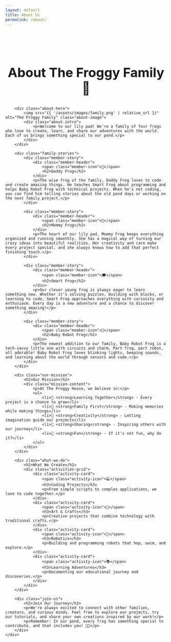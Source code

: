 ```yaml
---
layout: default
title: About Us
permalink: /about/
---
```


<div class="container">
    <div class="about-page">
        <h1 class="page-title">About The Froggy Family 🐸</h1>

        <div class="about-hero">
            <img src="{{ '/assets/images/family.png' | relative_url }}" alt="The Froggy Family" class="about-image">
            <div class="about-intro">
                <p>Welcome to our lily pad! We're a family of four frogs who love to create, learn, and share our adventures with the world. Each of us brings something special to our pond.</p>
            </div>
        </div>

        <div class="family-stories">
            <div class="member-story">
                <div class="member-header">
                    <span class="member-icon">🐸</span>
                    <h2>Daddy Frog</h2>
                </div>
                <p>The wise frog of the family, Daddy Frog loves to code and create amazing things. He teaches Smart Frog about programming and helps Baby Robot Frog with technical projects. When he's not coding, you can find him telling stories about the old pond days or working on the next family project.</p>
            </div>

            <div class="member-story">
                <div class="member-header">
                    <span class="member-icon">🌸</span>
                    <h2>Mommy Frog</h2>
                </div>
                <p>The heart of our lily pad, Mommy Frog keeps everything organized and running smoothly. She has a magical way of turning our crazy ideas into beautiful realities. Her creativity and care make every project special, and she always knows how to add that perfect finishing touch.</p>
            </div>

            <div class="member-story">
                <div class="member-header">
                    <span class="member-icon">🎓</span>
                    <h2>Smart Frog</h2>
                </div>
                <p>Our clever young frog is always eager to learn something new. Whether it's solving puzzles, building with blocks, or learning to code, Smart Frog approaches everything with curiosity and enthusiasm. Every day is a new adventure and a chance to discover something amazing!</p>
            </div>

            <div class="member-story">
                <div class="member-header">
                    <span class="member-icon">🤖</span>
                    <h2>Baby Robot Frog</h2>
                </div>
                <p>The newest addition to our family, Baby Robot Frog is a tech-savvy little one with circuits and charm. Part frog, part robot, all adorable! Baby Robot Frog loves blinking lights, beeping sounds, and learning about the world through sensors and code.</p>
            </div>
        </div>

        <div class="our-mission">
            <h2>Our Mission</h2>
            <div class="mission-content">
                <p>At The Froggy House, we believe in:</p>
                <ul>
                    <li>🌟 <strong>Learning Together</strong> - Every project is a chance to grow</li>
                    <li>💚 <strong>Family First</strong> - Making memories while making things</li>
                    <li>🎨 <strong>Creativity</strong> - Letting imagination guide our projects</li>
                    <li>🤝 <strong>Sharing</strong> - Inspiring others with our journey</li>
                    <li>🎉 <strong>Fun</strong> - If it's not fun, why do it?</li>
                </ul>
            </div>
        </div>

        <div class="what-we-do">
            <h2>What We Create</h2>
            <div class="activities-grid">
                <div class="activity-card">
                    <span class="activity-icon">💻</span>
                    <h3>Coding Projects</h3>
                    <p>From simple scripts to complex applications, we love to code together.</p>
                </div>
                <div class="activity-card">
                    <span class="activity-icon">🎨</span>
                    <h3>Art & Crafts</h3>
                    <p>Creative projects that combine technology with traditional crafts.</p>
                </div>
                <div class="activity-card">
                    <span class="activity-icon">🤖</span>
                    <h3>Robotics</h3>
                    <p>Building and programming robots that hop, swim, and explore.</p>
                </div>
                <div class="activity-card">
                    <span class="activity-icon">📚</span>
                    <h3>Learning Adventures</h3>
                    <p>Documenting our educational journey and discoveries.</p>
                </div>
            </div>
        </div>

        <div class="join-us">
            <h2>Join Our Journey</h2>
            <p>We're always excited to connect with other families, creators, and curious minds. Feel free to explore our projects, try our tutorials, and share your own creations inspired by our work!</p>
            <p>Remember: In our pond, every frog has something special to contribute, and that includes you! 🐸💚</p>
        </div>
    </div>
</div>

<style>
.about-page {
    max-width: 900px;
    margin: 0 auto;
    padding: 3rem 0;
}

.page-title {
    color: var(--dark-green);
    text-align: center;
    margin-bottom: 2rem;
    font-size: 2.5rem;
}

.about-hero {
    background: white;
    border-radius: var(--border-radius);
    padding: 2rem;
    box-shadow: 0 5px 15px var(--shadow);
    margin-bottom: 3rem;
    text-align: center;
}

.about-image {
    max-width: 100%;
    height: auto;
    border-radius: var(--border-radius);
    margin-bottom: 2rem;
}

.about-intro {
    font-size: 1.2rem;
    color: var(--text-dark);
    line-height: 1.8;
}

.family-stories {
    display: grid;
    gap: 2rem;
    margin-bottom: 3rem;
}

.member-story {
    background: white;
    padding: 2rem;
    border-radius: var(--border-radius);
    box-shadow: 0 5px 15px var(--shadow);
    position: relative;
    overflow: hidden;
}

.member-story::before {
    content: '';
    position: absolute;
    top: 0;
    left: 0;
    right: 0;
    height: 5px;
    background: linear-gradient(90deg, var(--primary-green), var(--pond-blue), var(--lily-pink));
}

.member-header {
    display: flex;
    align-items: center;
    gap: 1rem;
    margin-bottom: 1rem;
}

.member-icon {
    font-size: 2.5rem;
}

.member-story h2 {
    color: var(--dark-green);
    margin: 0;
}

.member-story p {
    color: var(--text-dark);
    line-height: 1.8;
}

.our-mission {
    background: linear-gradient(135deg, #E8F5E9, #F1F8E9);
    padding: 2rem;
    border-radius: var(--border-radius);
    margin-bottom: 3rem;
}

.our-mission h2 {
    color: var(--dark-green);
    text-align: center;
    margin-bottom: 1.5rem;
}

.mission-content ul {
    list-style: none;
    padding: 0;
}

.mission-content li {
    padding: 0.75rem 0;
    font-size: 1.1rem;
    display: flex;
    align-items: center;
    gap: 0.5rem;
}

.what-we-do {
    margin-bottom: 3rem;
}

.what-we-do h2 {
    color: var(--dark-green);
    text-align: center;
    margin-bottom: 2rem;
}

.activities-grid {
    display: grid;
    grid-template-columns: repeat(auto-fit, minmax(200px, 1fr));
    gap: 1.5rem;
}

.activity-card {
    background: white;
    padding: 1.5rem;
    border-radius: var(--border-radius);
    box-shadow: 0 5px 15px var(--shadow);
    text-align: center;
    transition: transform 0.3s ease;
}

.activity-card:hover {
    transform: translateY(-5px);
}

.activity-icon {
    font-size: 2.5rem;
    display: block;
    margin-bottom: 1rem;
}

.activity-card h3 {
    color: var(--primary-green);
    margin-bottom: 0.5rem;
}

.activity-card p {
    color: var(--text-dark);
    font-size: 0.95rem;
}

.join-us {
    background: white;
    padding: 2rem;
    border-radius: var(--border-radius);
    box-shadow: 0 5px 15px var(--shadow);
    text-align: center;
}

.join-us h2 {
    color: var(--dark-green);
    margin-bottom: 1rem;
}

.join-us p {
    color: var(--text-dark);
    line-height: 1.8;
    font-size: 1.1rem;
    margin-bottom: 1rem;
}
</style>
